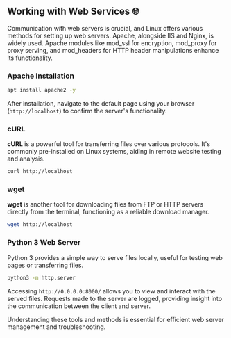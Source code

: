 ## Working with Web Services 🌐

Communication with web servers is crucial, and Linux offers various methods for setting up web servers. Apache, alongside IIS and Nginx, is widely used. Apache modules like mod_ssl for encryption, mod_proxy for proxy serving, and mod_headers for HTTP header manipulations enhance its functionality.

### Apache Installation

```bash
apt install apache2 -y
```

After installation, navigate to the default page using your browser (`http://localhost`) to confirm the server's functionality.

### cURL

**cURL** is a powerful tool for transferring files over various protocols. It's commonly pre-installed on Linux systems, aiding in remote website testing and analysis.

```bash
curl http://localhost
```

### wget

**wget** is another tool for downloading files from FTP or HTTP servers directly from the terminal, functioning as a reliable download manager.

```bash
wget http://localhost
```

### Python 3 Web Server

Python 3 provides a simple way to serve files locally, useful for testing web pages or transferring files.

```bash
python3 -m http.server
```

Accessing `http://0.0.0.0:8000/` allows you to view and interact with the served files. Requests made to the server are logged, providing insight into the communication between the client and server.

Understanding these tools and methods is essential for efficient web server management and troubleshooting.
